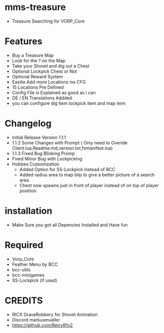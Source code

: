 # mms-treasure

- Treasure Searching for VORP_Core 

# Features
 
- Buy a Treasure Map
- Look for the ? on the Map
- Take your Shovel and dig out a Chest
- Optional Lockpick Chest or Not
- Optional Reward System
- Easilie Add more Locations ins CFG 
- 15 Locations Pre Defined
- Config File is Explained as good as i can
- DE / EN Translations Addded
- you can configure dig item lockpick item and map item 

# Changelog

- Initial Release Version 1.1.1
- 1.1.2 Some Changes with Prompt ( Only need to Overide Client.lua,Readme.md,version.txt,fxmanifest.lua)
- 1.1.3 Fixed Bug Blinking Promp
- Fixed Minor Bug with Lockpicking
- Hobbes Customization
  - Added Option for SS-Lockpick instead of BCC
  - Added radius area to map blip to give a better picture of a search area
  - Chest now spawns just in front of player instead of on top of player position
 

# installation 

- Make Sure you got all Depencies Installed and Have fun 

# Required
- Vorp_Core 
- Feather Menu by BCC
- bcc-utils
- bcc-minigames
- SS-Lockpick (if used)


# CREDITS
- RICX GraveRobbery for Shovel Animation
- Discord markusmueller 
- https://github.com/RetryR1v2 
